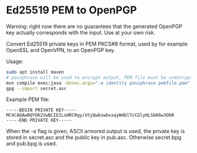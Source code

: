 # Ed25519 PEM to OpenPGP

Warning: right now there are no guarantees that the generated OpenPGP key actually corresponds with the input. Use at your own risk.

Convert Ed25519 private keys in PEM PKCS#8 format, used by for example OpenSSL and OpenVPN, to an OpenPGP key.

Usage:
```bash
sudo apt install maven
# passphrase will be used to encrypt output, PEM file must be unencrypted
mvn compile exec:java -Dexec.args="-a identity passphrase pemfile.pem"
gpg --import secret.asc
```

Example PEM file:
```
-----BEGIN PRIVATE KEY-----
MC4CAQAwBQYDK2VwBCIEILoHRCRqy/UtyQwbswbxxqyWdblTcCGlyHLSb66w3ObR
-----END PRIVATE KEY-----
```

When the -a flag is given, ASCII armored output is used, the private key is stored in secret.asc and the public key in pub.asc. Otherwise secret.bpg and pub.bpg is used.
